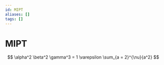 ```yaml
---
id: MIPT
aliases: []
tags: []
---
```


# MIPT

$$
\alpha^2 \beta^2 \gamma^3 = 1 \varepsilon
\sum_{a = 2}^{\nu}{a^2}
$$
